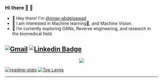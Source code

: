 ### Hi there 👋 🧠
- 👋 Hey there! I'm [@omar-abdelgawad](https://www.linkedin.com/in/omar-abdelgawad/)
- 👀 I am interested in Machine learning🤖, and Machine Vision.
- 🌱 I’m currently exploring GANs, Reverse engineering, and research in the biomedical field.

[![Gmail](https://img.shields.io/badge/omar.abdelgawad@ejust.edu.eg-D14836?style=flat-square&logo=gmail&logoColor=white&link=mailto:omar.abdelgawad@ejust.edu.eg)](mailto:omar.abdelgawad@gmail.com)
[![Linkedin Badge](https://img.shields.io/badge/-omarabdelgawad-blue?style=flat-square&logo=Linkedin&logoColor=white&link=https://www.linkedin.com/in/omar-abdelgawad/)](https://www.linkedin.com/in/omar-abdelgawad/)
---

<div align="center">
  <a href="https://github.com/anuraghazra/github-readme-stats">
  <img src="http://github-profile-summary-cards.vercel.app/api/cards/profile-details?username=omar-abdelgawad&theme=transparent"/>
  </a>
</div>

[![readme-stats](https://github-readme-stats.vercel.app/api?username=omar-abdelgawad&theme=transparent&include_all_commits=true&count_private=true)](https://github.com/anuraghazra/github-readme-stats)
[![Top Langs](https://github-readme-stats.vercel.app/api/top-langs/?username=omar-abdelgawad&theme=transparent&hide=Jupyter%20%Notebook&langs_count=8&layout=compact)](https://github.com/anuraghazra/github-readme-stats)



---
<!--
**omar-abdelgawad/omar-abdelgawad** is a ✨ _special_ ✨ repository because its `README.md` (this file) appears on your GitHub profile.

Here are some ideas to get you started:

- 🔭 I’m currently working on .
- 👯 I’m looking to collaborate on ...
- 🤔 I’m looking for help with ...
- 💬 Ask me about ...
- 📫 How to reach me: ...
- 😄 Pronouns: ...
- ⚡ Fun fact: ...
-->
